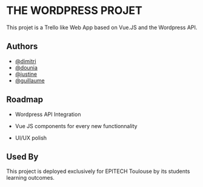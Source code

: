 
# THE WORDPRESS PROJET
This projet is a Trello like Web App based on Vue.JS and the Wordpress API.



## Authors

- [@dimitri](https://github.com/GBrnls)
- [@dounia](https://github.com/GBrnls)
- [@justine](https://github.com/GBrnls)
- [@guillaume](https://github.com/GBrnls)


## Roadmap

- Wordpress API Integration

- Vue JS components for every new functionnality

- UI/UX polish


## Used By

This project is deployed exclusively for EPITECH Toulouse by its students learning outcomes.

